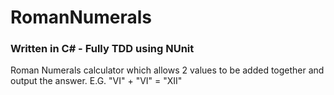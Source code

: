 # RomanNumerals
### Written in C# - Fully TDD using NUnit

Roman Numerals calculator which allows 2 values to be added together and output the answer.
E.G. "VI" + "VI" = "XII"

